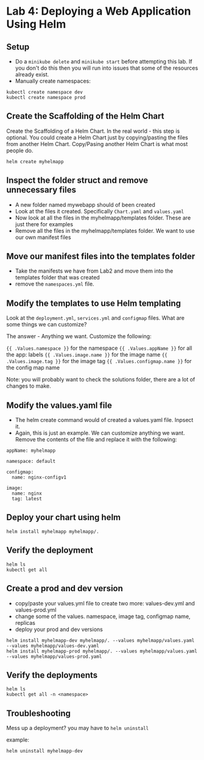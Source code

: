
# Lab 4: Deploying a Web Application Using Helm


## Setup
- Do a `minikube delete` and `minikube start` before attempting this lab. If you don't do this then you will run into issues that some of the resources already exist.
- Manually create namespaces:
```
kubectl create namespace dev
kubectl create namespace prod
```


## Create the Scaffolding of the Helm Chart
Create the Scaffolding of a Helm Chart. In the real world - this step is optional. You could create a Helm Chart just by copying/pasting the files from another Helm Chart. Copy/Pasing another Helm Chart is what most people do.

```
helm create myhelmapp
```

## Inspect the folder struct and remove unnecessary files

- A new folder named mywebapp should of been created
- Look at the files it created. Specifically `Chart.yaml` and `values.yaml`
- Now look at all the files in the myhelmapp/templates folder. These are just there for examples
- Remove all the files in the myhelmapp/templates folder. We want to use our own manifest files


## Move our manifest files into the templates folder

- Take the manifests we have from Lab2 and move them into the templates folder that was created
- remove the `namespaces.yml` file. 

## Modify the templates to use Helm templating

Look at the `deployment.yml`, `services.yml` and `configmap` files. What are some things we can customize?

The answer - Anything we want. Customize the following:

`{{ .Values.namespace }}` for the namespace
`{{ .Values.appName }}` for all the app: labels
`{{ .Values.image.name }}` for the image name
`{{ .Values.image.tag }}` for the image tag
`{{ .Values.configmap.name }}` for the config map name

Note: you will probably want to check the solutions folder, there are a lot of changes to make.

## Modify the values.yaml file

- The helm create command would of created a values.yaml file. Inpsect it.
- Again, this is just an example. We can customize anything we want. Remove the contents of the file and replace it with the following:

```
appName: myhelmapp

namespace: default

configmap:
  name: nginx-configv1

image:
  name: nginx
  tag: latest
```

## Deploy your chart using helm

```
helm install myhelmapp myhelmapp/. 
```


## Verify the deployment


```
helm ls
kubectl get all
```

## Create a prod and dev version

- copy/paste your values.yml file to create two more: values-dev.yml and values-prod.yml
- change some of the values. namespace, image tag, configmap name, replicas
- deploy your prod and dev versions

```
helm install myhelmapp-dev myhelmapp/. --values myhelmapp/values.yaml --values myhelmapp/values-dev.yaml
helm install myhelmapp-prod myhelmapp/. --values myhelmapp/values.yaml --values myhelmapp/values-prod.yaml
```


## Verify the deployments

```
helm ls
kubectl get all -n <namespace>
```

## Troubleshooting

Mess up a deployment? you may have to `helm uninstall`

example:

```
helm uninstall myhelmapp-dev
```